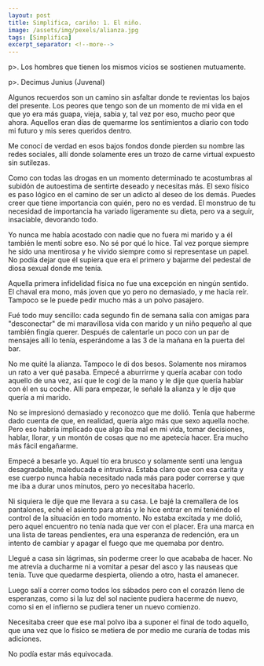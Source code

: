 ```yaml
---
layout: post
title: Simplifica, cariño: 1. El niño.
image: /assets/img/pexels/alianza.jpg
tags: [Simplifica]
excerpt_separator: <!--more-->
---
```


p>. Los hombres que tienen los mismos vicios se sostienen mutuamente.

p>. Decimus Junius (Juvenal)

<!--more-->

Algunos recuerdos son un camino sin asfaltar donde te revientas los bajos del presente. Los peores que tengo son de un momento de mi vida en el que yo era más guapa, vieja, sabia y, tal vez por eso, mucho peor que ahora. Aquellos eran días de quemarme los sentimientos a diario con todo mi futuro y mis seres queridos dentro.

Me conocí de verdad en esos bajos fondos donde pierden su nombre las redes sociales, allí donde solamente eres un trozo de carne virtual expuesto sin sutilezas.

Como con todas las drogas en un momento determinado te acostumbras al subidón de autoestima de sentirte deseado y necesitas más. El sexo físico es paso lógico en el camino de ser un adicto al deseo de los demás. Puedes creer que tiene importancia con quién, pero no es verdad. El monstruo de tu necesidad de importancia ha variado ligeramente su dieta, pero va a seguir, insaciable, devorando todo.

Yo nunca me había acostado con nadie que no fuera mi marido y a él también le mentí sobre eso. No sé por qué lo hice. Tal vez porque siempre he sido una mentirosa y he vivido siempre como si representase un papel. No podía dejar que él supiera que era el primero y bajarme del pedestal de diosa sexual donde me tenía.

Aquella primera infidelidad física no fue una excepción en ningún sentido. El chaval era mono, más joven que yo pero no demasiado, y me hacía reír. Tampoco se le puede pedir mucho más a un polvo pasajero.

Fué todo muy sencillo: cada segundo fin de semana salía con amigas para "desconectar" de mi maravillosa vida con marido y un niño pequeño al que también fingía querer. Después de calentarle un poco con un par de mensajes allí lo tenía, esperándome a las 3 de la mañana en la puerta del bar.

No me quité la alianza. Tampoco le di dos besos. Solamente nos miramos un rato a ver qué pasaba. Empecé a aburrirme y quería acabar con todo aquello de una vez, así que le cogí de la mano y le dije que quería hablar con él en su coche. Allí para empezar, le señalé la alianza y le dije que quería a mi marido.

No se impresionó demasiado y reconozco que me dolió. Tenía que haberme dado cuenta de que, en realidad, quería algo más que sexo aquella noche. Pero eso habría implicado que algo iba mal en mi vida, tomar decisiones, hablar, llorar, y un montón de cosas que no me apetecía hacer. Era mucho más fácil engañarme.

Empecé a besarle yo. Aquel tío era brusco y solamente sentí una lengua desagradable, maleducada e intrusiva. Estaba claro que con esa carita y ese cuerpo nunca había necesitado nada más para poder correrse y que me iba a durar unos minutos, pero yo necesitaba hacerlo.

Ni siquiera le dije que me llevara a su casa. Le bajé la cremallera de los pantalones, eché el asiento para atrás y le hice entrar en mí teniéndo el control de la situación en todo momento. No estaba excitada y me dolió, pero aquel encuentro no tenía nada que ver con el placer. Era una marca en una lista de tareas pendientes, era una esperanza de redención, era un intento de cambiar y apagar el fuego que me quemaba por dentro.

Llegué a casa sin lágrimas, sin poderme creer lo que acababa de hacer. No me atrevía a ducharme ni a vomitar a pesar del asco y las nauseas que tenía. Tuve que quedarme despierta, oliendo a otro, hasta el amanecer.

Luego salí a correr como todos los sábados pero con el corazón lleno de esperanzas, como si la luz del sol naciente pudiera hacerme de nuevo, como si en el infierno se pudiera tener un nuevo comienzo.

Necesitaba creer que ese mal polvo iba a suponer el final de todo aquello, que una vez que lo físico se metiera de por medio me curaría de todas mis adiciones.

No podía estar más equivocada.
